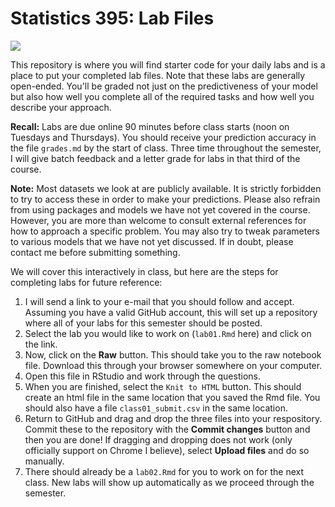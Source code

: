 # Statistics 395: Lab Files

![](https://img.shields.io/badge/Completion-0/24-red.svg)

This repository is where you will find starter code for your daily labs
and is a place to put your completed lab files. Note that these labs
are generally open-ended. You'll be graded not just on the
predictiveness of your model but also how well you complete all of
the required tasks and how well you describe your approach.

**Recall:** Labs are due online 90 minutes before class starts
(noon on Tuesdays and Thursdays). You should receive your prediction
accuracy in the file `grades.md` by the start of class. Three time
throughout the semester, I will give batch feedback and a letter grade
for labs in that third of the course. 

**Note:** Most datasets we look at are publicly available. It is strictly
forbidden to try to access these in order to make your predictions.
Please also refrain from using packages and models we have not yet
covered in the course. However, you are more than welcome to consult
external references for how to approach a specific problem. You may
also try to tweak parameters to various models that we have not yet
discussed. If in doubt, please contact me before submitting something.

We will cover this interactively in class, but here are the steps 
for completing labs for future reference:

1. I will send a link to your e-mail that you should follow
and accept. Assuming you have a valid GitHub account, this
will set up a repository where all of your labs for this semester
should be posted.
2. Select the lab you would like to work on (`lab01.Rmd` here)
and click on the link.
3. Now, click on the **Raw** button. This should take you to
the raw notebook file. Download this through your browser somewhere
on your computer.
4. Open this file in RStudio and work through the questions.
5. When you are finished, select the `Knit to HTML` button. This
should create an html file in the same location that you saved
the Rmd file. You should also have a file `class01_submit.csv`
in the same location.
6. Return to GitHub and drag and drop the three files into your
respository. Commit these to the repository with the **Commit changes**
button and then you are done! If dragging and dropping does not work
(only officially support on Chrome I believe), select **Upload files**
and do so manually.
7. There should already be a `lab02.Rmd` for you to work on for the
next class. New labs will show up automatically as we proceed through
the semester.




